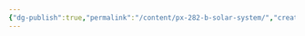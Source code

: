 ```yaml
---
{"dg-publish":true,"permalink":"/content/px-282-b-solar-system/","created":"2024-11-27T22:55:07.214+00:00","updated":"2024-11-27T22:55:07.524+00:00"}
---
```


